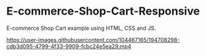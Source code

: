 # E-commerce-Shop-Cart-Responsive
E-commerce Shop Cart example using HTML, CSS and JS.


https://user-images.githubusercontent.com/104467165/194708298-cdb3d095-4799-4f33-9909-fcbc24e5ea29.mp4

